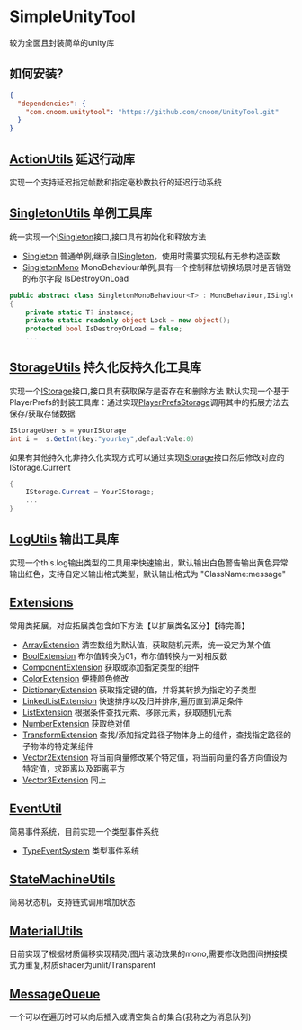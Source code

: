 ﻿SimpleUnityTool
===
较为全面且封装简单的unity库
## 如何安装?
```json
{
  "dependencies": {
    "com.cnoom.unitytool": "https://github.com/cnoom/UnityTool.git"
  }
}
```
## [ActionUtils](Runtime/ActionUtils) 延迟行动库
实现一个支持延迟指定帧数和指定毫秒数执行的延迟行动系统


## [SingletonUtils](Runtime/SingletonUtils) 单例工具库
统一实现一个[ISingleton](Runtime/SingletonUtils/ISingleton.cs)接口,接口具有初始化和释放方法
- [Singleton](Runtime/SingletonUtils/Singleton.cs)
  普通单例,继承自[ISingleton](Runtime/SingletonUtils/ISingleton.cs)，使用时需要实现私有无参构造函数
- [SingletonMono](Runtime/SingletonUtils/SingletonMono.cs)
  MonoBehaviour单例,具有一个控制释放切换场景时是否销毁的布尔字段 IsDestroyOnLoad
```c#
public abstract class SingletonMonoBehaviour<T> : MonoBehaviour,ISingleton where T : SingletonMonoBehaviour<T>
{
    private static T? instance;
    private static readonly object Lock = new object();
    protected bool IsDestroyOnLoad = false;
    ...
```

## [StorageUtils](Runtime/StorageUtils) 持久化反持久化工具库
实现一个[IStorage](Runtime/StorageUtils/IStorage.cs)接口,接口具有获取保存是否存在和删除方法
默认实现一个基于PlayerPrefs的封装工具库：通过实现[PlayerPrefsStorage](Runtime/StorageUtils/PlayerPrefsStorage.cs)调用其中的拓展方法去保存/获取存储数据
```C#
IStorageUser s = yourIStorage
int i =  s.GetInt(key:"yourkey",defaultVale:0)
```
如果有其他持久化非持久化实现方式可以通过实现[IStorage](Runtime/StorageUtils/IStorage.cs)接口然后修改对应的IStorage.Current
```c#
{
    IStorage.Current = YourIStorage;
    ...
}
```

## [LogUtils](RunTime/LogUtils) 输出工具库
实现一个this.log输出类型的工具用来快速输出，默认输出白色警告输出黄色异常输出红色，支持自定义输出格式类型，默认输出格式为 "ClassName:message"

## [Extensions](Runtime/Extensions)
常用类拓展，对应拓展类包含如下方法【以扩展类名区分】【待完善】
- [ArrayExtension](Runtime/Extensions/ArrayExtension.cs) 清空数组为默认值，获取随机元素，统一设定为某个值
- [BoolExtension](Runtime/Extensions/BoolExtension.cs) 布尔值转换为01，布尔值转换为一对相反数
- [ComponentExtension](Runtime/Extensions/ComponentExtension.cs) 获取或添加指定类型的组件
- [ColorExtension](Runtime/Extensions/ColorExtension.cs) 便捷颜色修改
- [DictionaryExtension](Runtime/Extensions/DictionaryExtension.cs) 获取指定键的值，并将其转换为指定的子类型
- [LinkedListExtension](Runtime/Extensions/LinkedListExtension.cs) 快速排序以及归并排序,遍历直到满足条件
- [ListExtension](Runtime/Extensions/ListExtension.cs) 根据条件查找元素、移除元素，获取随机元素
- [NumberExtension](Runtime/Extensions/NumberExtension.cs) 获取绝对值
- [TransformExtension](Runtime/Extensions/TransformExtension.cs) 查找/添加指定路径子物体身上的组件，查找指定路径的子物体的特定某组件
- [Vector2Extension](Runtime/Extensions/Vector2Extension.cs) 将当前向量修改某个特定值，将当前向量的各方向值设为特定值，求距离以及距离平方
- [Vector3Extension](Runtime/Extensions/Vector3Extension.cs) 同上

## [EventUtil](Runtime/EventUtils)
简易事件系统，目前实现一个类型事件系统
- [TypeEventSystem](Runtime/EventUtils/TypeEventSystem.cs)
类型事件系统

## [StateMachineUtils](Runtime/StateMachineUtils)
简易状态机，支持链式调用增加状态

## [MaterialUtils](Runtime/MaterialUtils)
目前实现了根据材质偏移实现精灵/图片滚动效果的mono,需要修改贴图间拼接模式为重复,材质shader为unlit/Transparent

## [MessageQueue](Runtime/MessageQueue)
一个可以在遍历时可以向后插入或清空集合的集合(我称之为消息队列)
